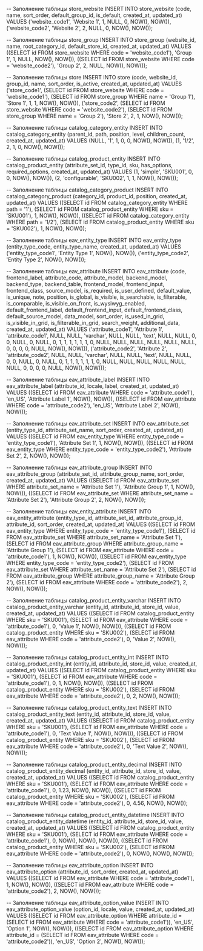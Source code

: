 -- Заполнение таблицы store_website
INSERT INTO store_website (code, name, sort_order, default_group_id, is_default, created_at, updated_at)
VALUES
('website_code1', 'Website 1', 1, NULL, 0, NOW(), NOW()),
('website_code2', 'Website 2', 2, NULL, 0, NOW(), NOW());

-- Заполнение таблицы store_group
INSERT INTO store_group (website_id, name, root_category_id, default_store_id, created_at, updated_at)
VALUES
((SELECT id FROM store_website WHERE code = 'website_code1'), 'Group 1', 1, NULL, NOW(), NOW()),
((SELECT id FROM store_website WHERE code = 'website_code2'), 'Group 2', 2, NULL, NOW(), NOW());

-- Заполнение таблицы store
INSERT INTO store (code, website_id, group_id, name, sort_order, is_active, created_at, updated_at)
VALUES
('store_code1', (SELECT id FROM store_website WHERE code = 'website_code1'), (SELECT id FROM store_group WHERE name = 'Group 1'), 'Store 1', 1, 1, NOW(), NOW()),
('store_code2', (SELECT id FROM store_website WHERE code = 'website_code2'), (SELECT id FROM store_group WHERE name = 'Group 2'), 'Store 2', 2, 1, NOW(), NOW());

-- Заполнение таблицы catalog_category_entity
INSERT INTO catalog_category_entity (parent_id, path, position, level, children_count, created_at, updated_at)
VALUES
(NULL, '1', 1, 0, 0, NOW(), NOW()),
(1, '1/2', 2, 1, 0, NOW(), NOW());

-- Заполнение таблицы catalog_product_entity
INSERT INTO catalog_product_entity (attribute_set_id, type_id, sku, has_options, required_options, created_at, updated_at)
VALUES
(1, 'simple', 'SKU001', 0, 0, NOW(), NOW()),
(2, 'configurable', 'SKU002', 1, 1, NOW(), NOW());

-- Заполнение таблицы catalog_category_product
INSERT INTO catalog_category_product (category_id, product_id, position, created_at, updated_at)
VALUES
((SELECT id FROM catalog_category_entity WHERE path = '1'), (SELECT id FROM catalog_product_entity WHERE sku = 'SKU001'), 1, NOW(), NOW()),
((SELECT id FROM catalog_category_entity WHERE path = '1/2'), (SELECT id FROM catalog_product_entity WHERE sku = 'SKU002'), 1, NOW(), NOW());

-- Заполнение таблицы eav_entity_type
INSERT INTO eav_entity_type (entity_type_code, entity_type_name, created_at, updated_at)
VALUES
('entity_type_code1', 'Entity Type 1', NOW(), NOW()),
('entity_type_code2', 'Entity Type 2', NOW(), NOW());

-- Заполнение таблицы eav_attribute
INSERT INTO eav_attribute (code, frontend_label, attribute_code, attribute_model, backend_model, backend_type, backend_table, frontend_model, frontend_input, frontend_class, source_model, is_required, is_user_defined, default_value, is_unique, note, position, is_global, is_visible, is_searchable, is_filterable, is_comparable, is_visible_on_front, is_wysiwyg_enabled, default_frontend_label, default_frontend_input, default_frontend_class, default_source_model, data_model, sort_order, is_used_in_grid, is_visible_in_grid, is_filterable_in_grid, search_weight, additional_data, created_at, updated_at)
VALUES
('attribute_code1', 'Attribute 1', 'attribute_code1', NULL, NULL, 'varchar', NULL, NULL, 'text', NULL, NULL, 0, 0, NULL, 0, NULL, 0, 1, 1, 1, 1, 1, 1, 0, NULL, NULL, NULL, NULL, NULL, NULL, 0, 0, 0, 0, NULL, NOW(), NOW()),
('attribute_code2', 'Attribute 2', 'attribute_code2', NULL, NULL, 'varchar', NULL, NULL, 'text', NULL, NULL, 0, 0, NULL, 0, NULL, 0, 1, 1, 1, 1, 1, 1, 0, NULL, NULL, NULL, NULL, NULL, NULL, 0, 0, 0, 0, NULL, NOW(), NOW());

-- Заполнение таблицы eav_attribute_label
INSERT INTO eav_attribute_label (attribute_id, locale, label, created_at, updated_at)
VALUES
((SELECT id FROM eav_attribute WHERE code = 'attribute_code1'), 'en_US', 'Attribute Label 1', NOW(), NOW()),
((SELECT id FROM eav_attribute WHERE code = 'attribute_code2'), 'en_US', 'Attribute Label 2', NOW(), NOW());

-- Заполнение таблицы eav_attribute_set
INSERT INTO eav_attribute_set (entity_type_id, attribute_set_name, sort_order, created_at, updated_at)
VALUES
((SELECT id FROM eav_entity_type WHERE entity_type_code = 'entity_type_code1'), 'Attribute Set 1', 1, NOW(), NOW()),
((SELECT id FROM eav_entity_type WHERE entity_type_code = 'entity_type_code2'), 'Attribute Set 2', 2, NOW(), NOW());

-- Заполнение таблицы eav_attribute_group
INSERT INTO eav_attribute_group (attribute_set_id, attribute_group_name, sort_order, created_at, updated_at)
VALUES
((SELECT id FROM eav_attribute_set WHERE attribute_set_name = 'Attribute Set 1'), 'Attribute Group 1', 1, NOW(), NOW()),
((SELECT id FROM eav_attribute_set WHERE attribute_set_name = 'Attribute Set 2'), 'Attribute Group 2', 2, NOW(), NOW());

-- Заполнение таблицы eav_entity_attribute
INSERT INTO eav_entity_attribute (entity_type_id, attribute_set_id, attribute_group_id, attribute_id, sort_order, created_at, updated_at)
VALUES
((SELECT id FROM eav_entity_type WHERE entity_type_code = 'entity_type_code1'), (SELECT id FROM eav_attribute_set WHERE attribute_set_name = 'Attribute Set 1'), (SELECT id FROM eav_attribute_group WHERE attribute_group_name = 'Attribute Group 1'), (SELECT id FROM eav_attribute WHERE code = 'attribute_code1'), 1, NOW(), NOW()),
((SELECT id FROM eav_entity_type WHERE entity_type_code = 'entity_type_code2'), (SELECT id FROM eav_attribute_set WHERE attribute_set_name = 'Attribute Set 2'), (SELECT id FROM eav_attribute_group WHERE attribute_group_name = 'Attribute Group 2'), (SELECT id FROM eav_attribute WHERE code = 'attribute_code2'), 2, NOW(), NOW());

-- Заполнение таблицы catalog_product_entity_varchar
INSERT INTO catalog_product_entity_varchar (entity_id, attribute_id, store_id, value, created_at, updated_at)
VALUES
((SELECT id FROM catalog_product_entity WHERE sku = 'SKU001'), (SELECT id FROM eav_attribute WHERE code = 'attribute_code1'), 0, 'Value 1', NOW(), NOW()),
((SELECT id FROM catalog_product_entity WHERE sku = 'SKU002'), (SELECT id FROM eav_attribute WHERE code = 'attribute_code2'), 0, 'Value 2', NOW(), NOW());

-- Заполнение таблицы catalog_product_entity_int
INSERT INTO catalog_product_entity_int (entity_id, attribute_id, store_id, value, created_at, updated_at)
VALUES
((SELECT id FROM catalog_product_entity WHERE sku = 'SKU001'), (SELECT id FROM eav_attribute WHERE code = 'attribute_code1'), 0, 1, NOW(), NOW()),
((SELECT id FROM catalog_product_entity WHERE sku = 'SKU002'), (SELECT id FROM eav_attribute WHERE code = 'attribute_code2'), 0, 2, NOW(), NOW());

-- Заполнение таблицы catalog_product_entity_text
INSERT INTO catalog_product_entity_text (entity_id, attribute_id, store_id, value, created_at, updated_at)
VALUES
((SELECT id FROM catalog_product_entity WHERE sku = 'SKU001'), (SELECT id FROM eav_attribute WHERE code = 'attribute_code1'), 0, 'Text Value 1', NOW(), NOW()),
((SELECT id FROM catalog_product_entity WHERE sku = 'SKU002'), (SELECT id FROM eav_attribute WHERE code = 'attribute_code2'), 0, 'Text Value 2', NOW(), NOW());

-- Заполнение таблицы catalog_product_entity_decimal
INSERT INTO catalog_product_entity_decimal (entity_id, attribute_id, store_id, value, created_at, updated_at)
VALUES
((SELECT id FROM catalog_product_entity WHERE sku = 'SKU001'), (SELECT id FROM eav_attribute WHERE code = 'attribute_code1'), 0, 1.23, NOW(), NOW()),
((SELECT id FROM catalog_product_entity WHERE sku = 'SKU002'), (SELECT id FROM eav_attribute WHERE code = 'attribute_code2'), 0, 4.56, NOW(), NOW());

-- Заполнение таблицы catalog_product_entity_datetime
INSERT INTO catalog_product_entity_datetime (entity_id, attribute_id, store_id, value, created_at, updated_at)
VALUES
((SELECT id FROM catalog_product_entity WHERE sku = 'SKU001'), (SELECT id FROM eav_attribute WHERE code = 'attribute_code1'), 0, NOW(), NOW(), NOW()),
((SELECT id FROM catalog_product_entity WHERE sku = 'SKU002'), (SELECT id FROM eav_attribute WHERE code = 'attribute_code2'), 0, NOW(), NOW(), NOW());

-- Заполнение таблицы eav_attribute_option
INSERT INTO eav_attribute_option (attribute_id, sort_order, created_at, updated_at)
VALUES
((SELECT id FROM eav_attribute WHERE code = 'attribute_code1'), 1, NOW(), NOW()),
((SELECT id FROM eav_attribute WHERE code = 'attribute_code2'), 2, NOW(), NOW());

-- Заполнение таблицы eav_attribute_option_value
INSERT INTO eav_attribute_option_value (option_id, locale, value, created_at, updated_at)
VALUES
((SELECT id FROM eav_attribute_option WHERE attribute_id = (SELECT id FROM eav_attribute WHERE code = 'attribute_code1')), 'en_US', 'Option 1', NOW(), NOW()),
((SELECT id FROM eav_attribute_option WHERE attribute_id = (SELECT id FROM eav_attribute WHERE code = 'attribute_code2')), 'en_US', 'Option 2', NOW(), NOW());

